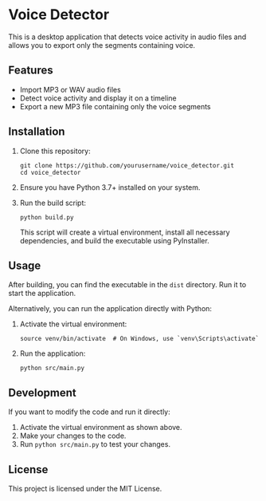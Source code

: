 # Voice Detector

This is a desktop application that detects voice activity in audio files and allows you to export only the segments containing voice.

## Features

- Import MP3 or WAV audio files
- Detect voice activity and display it on a timeline
- Export a new MP3 file containing only the voice segments

## Installation

1. Clone this repository:
   ```
   git clone https://github.com/yourusername/voice_detector.git
   cd voice_detector
   ```

2. Ensure you have Python 3.7+ installed on your system.

3. Run the build script:
   ```
   python build.py
   ```

   This script will create a virtual environment, install all necessary dependencies, and build the executable using PyInstaller.

## Usage

After building, you can find the executable in the `dist` directory. Run it to start the application.

Alternatively, you can run the application directly with Python:

1. Activate the virtual environment:
   ```
   source venv/bin/activate  # On Windows, use `venv\Scripts\activate`
   ```

2. Run the application:
   ```
   python src/main.py
   ```

## Development

If you want to modify the code and run it directly:

1. Activate the virtual environment as shown above.
2. Make your changes to the code.
3. Run `python src/main.py` to test your changes.

## License

This project is licensed under the MIT License.
